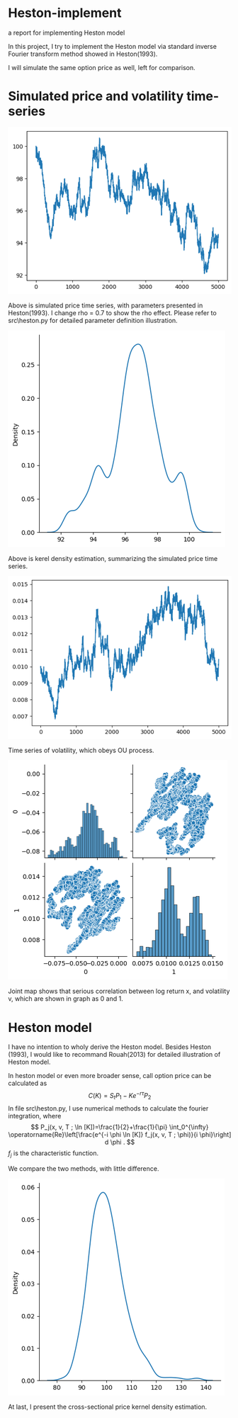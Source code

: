 # Heston-implement
 a report for implementing Heston model
 
 In this project, I try to implement the Heston model via standard inverse Fourier transform method showed in Heston(1993).

 I will simulate the same option price as well, left for comparison.

# Simulated price and volatility time-series

![Alt text](pic/price-time-series.png)

Above is simulated price time series, with parameters presented in Heston(1993). I change rho = 0.7 to show the rho effect. Please refer to src\heston.py for detailed parameter definition illustration.

![Alt text](pic/simulated-price-density.png)

Above is kerel density estimation, summarizing the simulated price time series. 

![Alt text](pic/vol-time-series.png)

Time series of volatility, which obeys OU process.

![Alt text](pic/vol-price-joint-graph.png)

Joint map shows that serious correlation between log return x, and volatility v, which are shown in graph as 0 and 1.

# Heston model
I have no intention to wholy derive the Heston model.
Besides Heston (1993), I would like to recommand Rouah(2013) for detailed illustration of Heston model.

In heston model or even more broader sense, call option price can be calculated as 
$$C(K) = S_t P_1 - K e^{- r \tau} P_2$$
In file src\heston.py, I use numerical methods to calculate the fourier integration, where
$$
P_j(x, v, T ; \ln [K])=\frac{1}{2}+\frac{1}{\pi} \int_0^{\infty} \operatorname{Re}\left[\frac{e^{-i \phi \ln [K]} f_j(x, v, T ; \phi)}{i \phi}\right] d \phi .
$$
$f_j$ is the characteristic function.

We compare the two methods, with little difference.

![Alt text](pic/price-cross-sectional.png)

At last, I present the cross-sectional price kernel density estimation.

